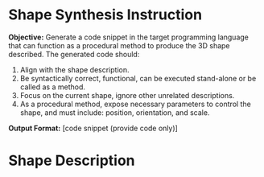# Shape Synthesis Instruction

**Objective:** Generate a code snippet in the target programming language that can function as a procedural method to produce the 3D shape described. The generated code should:
1. Align with the shape description.
2. Be syntactically correct, functional, can be executed stand-alone or be called as a method. 
3. Focus on the current shape, ignore other unrelated descriptions.
4. As a procedural method, expose necessary parameters to control the shape, and must include: position, orientation, and scale.

**Output Format:** 
[code snippet (provide code only)]

# Shape Description

